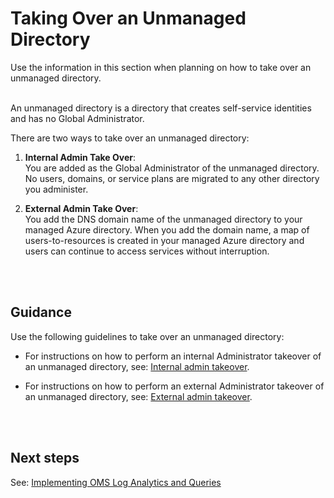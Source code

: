 # Taking Over an Unmanaged Directory
Use the information in this section when planning on how to take over an unmanaged directory.
<br />
<br />

An unmanaged directory is a directory that creates self-service identities and has no Global Administrator. 

There are two ways to take over an unmanaged directory:

1. **Internal Admin Take Over**:  
  You are added as the Global Administrator of the unmanaged directory. No users, domains, or service plans are migrated to any other directory you administer.

2. **External Admin Take Over**:  
  You add the DNS domain name of the unmanaged directory to your managed Azure directory. When you add the domain name, a map of users-to-resources is created in your managed Azure directory and users can continue to access services without interruption. 
<br />
<br />

## Guidance
Use the following guidelines to take over an unmanaged directory:
- For instructions on how to perform an internal Administrator takeover of an unmanaged directory, see: [Internal admin takeover](https://docs.microsoft.com/en-us/azure/active-directory/domains-admin-takeover#internal-admin-takeover).
	
- For instructions on how to perform an external Administrator takeover of an unmanaged directory, see: [External admin takeover](https://docs.microsoft.com/en-us/azure/active-directory/domains-admin-takeover#external-admin-takeover).
<br />
<br />

## Next steps
See:  [Implementing OMS Log Analytics and Queries](3.4-Implementing-OMS-Log-Analytics-and-Queries.md)
